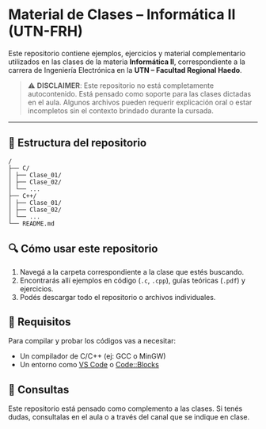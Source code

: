 # Material de Clases – Informática II (UTN-FRH)

Este repositorio contiene ejemplos, ejercicios y material complementario utilizados en las clases de la materia **Informática II**, correspondiente a la carrera de Ingeniería Electrónica en la **UTN – Facultad Regional Haedo**.

> ⚠️ **DISCLAIMER**: Este repositorio no está completamente autocontenido. Está pensado como soporte para las clases dictadas en el aula. Algunos archivos pueden requerir explicación oral o estar incompletos sin el contexto brindado durante la cursada.

---

## 📁 Estructura del repositorio
```
/
├── C/
│ ├── Clase_01/
│ ├── Clase_02/
│ └── ...
├── C++/
│ ├── Clase_01/
│ ├── Clase_02/
│ └── ...
└── README.md
```


## 🔍 Cómo usar este repositorio

1. Navegá a la carpeta correspondiente a la clase que estés buscando.
2. Encontrarás allí ejemplos en código (`.c`, `.cpp`), guías teóricas (`.pdf`) y ejercicios.
3. Podés descargar todo el repositorio o archivos individuales.


## 🧠 Requisitos

Para compilar y probar los códigos vas a necesitar:
- Un compilador de C/C++ (ej: GCC o MinGW)
- Un entorno como [VS Code](https://code.visualstudio.com/) o [Code::Blocks](http://www.codeblocks.org/)


## 💬 Consultas

Este repositorio está pensado como complemento a las clases. Si tenés dudas, consultalas en el aula o a través del canal que se indique en clase.

